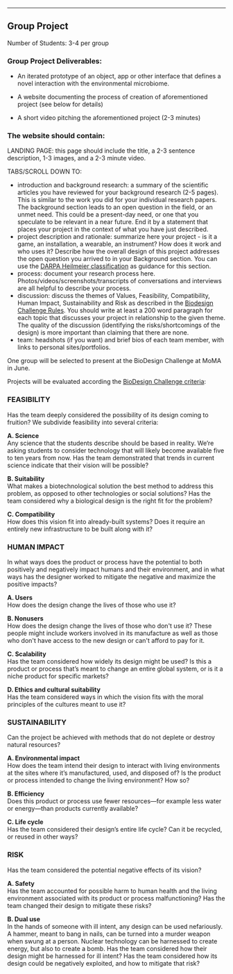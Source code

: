 
___
## Group Project



Number of Students: 3-4 per group

### Group Project Deliverables:

* An iterated prototype of an object, app or other interface that defines a novel interaction with the environmental microbiome. 

* A website documenting the process of creation of aforementioned project (see below for details)

* A short video pitching the aforementioned project (2-3 minutes)


### The website should contain: 

LANDING PAGE: this page should include the title, a 2-3 sentence description, 1-3 images, and a 2-3 minute video. 

TABS/SCROLL DOWN TO:
- introduction and background research: a summary of the scientific articles you have reviewed for your background research (2-5 pages). This is similar to the work you did for your individual research papers. The background section leads to an open question in the field, or an unmet need. This could be a present-day need, or one that you speculate to be relevant in a near future. End it by a statement that places your project in the context of what you have just described. 
- project description and rationale: summarize here your project - is it a game, an installation, a wearable, an instrument? How does it work and who uses it? Describe how the overall design of this project addresses the open question you arrived to in your Background section. You can use the [DARPA Heilmeier classification](https://www.darpa.mil/work-with-us/heilmeier-catechism) as guidance for this section. 
- process: document your research process here. Photos/videos/screenshots/transcripts of conversations and interviews are all helpful to describe your process. 
- discussion: discuss the themes of Values, Feasibility, Compatibility, Human Impact, Sustainability and Risk as described in the [Biodesign Challenge Rules](https://biodesignchallenge.org/rules). You should write at least a 200 word paragraph for each topic that discusses your project in relationship to the given theme. The quality of the discussion (identifying the risks/shortcomings of the design) is more important than claiming that there are none. 
- team: headshots (if you want) and brief bios of each team member, with links to personal sites/portfolios. 




One group will be selected to present at the BioDesign Challenge at MoMA in June. 



Projects will be evaluated according the [BioDesign Challenge criteria](http://biodesignchallenge.org/rules/):

### FEASIBILITY

Has the team deeply considered the possibility of its design coming to fruition? We subdivide feasibility into several criteria:

**A. Science**  
Any science that the students describe should be based in reality. We’re asking students to consider technology that will likely become available five to ten years from now. Has the team demonstrated that trends in current science indicate that their vision will be possible?

**B. Suitability**  
What makes a biotechnological solution the best method to address this problem, as opposed to other technologies or social solutions? Has the team considered why a biological design is the right fit for the problem?

**C. Compatibility**  
How does this vision fit into already-built systems? Does it require an entirely new infrastructure to be built along with it?



### HUMAN IMPACT

In what ways does the product or process have the potential to both positively and negatively impact humans and their environment, and in what ways has the designer worked to mitigate the negative and maximize the positive impacts?

**A. Users**  
How does the design change the lives of those who use it?

**B. Nonusers**  
How does the design change the lives of those who don't use it? These people might include workers involved in its manufacture as well as those who don't have access to the new design or can't afford to pay for it.

**C. Scalability**  
Has the team considered how widely its design might be used? Is this a product or process that’s meant to change an entire global system, or is it a niche product for specific markets?

**D. Ethics and cultural suitability**  
Has the team considered ways in which the vision fits with the moral principles of the cultures meant to use it?



### SUSTAINABILITY

Can the project be achieved with methods that do not deplete or destroy natural resources?

**A. Environmental impact**  
How does the team intend their design to interact with living environments at the sites where it’s manufactured, used, and disposed of? Is the product or process intended to change the living environment? How so?

**B. Efficiency**  
Does this product or process use fewer resources—for example less water or energy—than products currently available?

**C. Life cycle**  
Has the team considered their design’s entire life cycle? Can it be recycled, or reused in other ways?

###  RISK

Has the team considered the potential negative effects of its vision?

**A. Safety**  
Has the team accounted for possible harm to human health and the living environment associated with its product or process malfunctioning? Has the team changed their design to mitigate these risks?

**B. Dual use**  
In the hands of someone with ill intent, any design can be used nefariously. A hammer, meant to bang in nails, can be turned into a murder weapon when swung at a person. Nuclear technology can be harnessed to create energy, but also to create a bomb. Has the team considered how their design might be harnessed for ill intent? Has the team considered how its design could be negatively exploited, and how to mitigate that risk?

